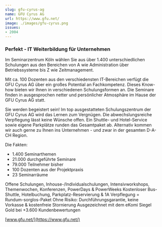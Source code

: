 ```yaml
---
slug: gfu-cyrus-ag
name: GFU Cyrus AG
url: https://www.gfu.net/
image: ./images/gfu-cyrus.png
issues:
- 2004
---
```

### Perfekt - IT Weiterbildung für Unternehmen

Im Seminarzentrum Köln wählen Sie aus über 1.400 unterschiedlichen Schulungen aus den Bereichen von A wie Administration über Betriebssysteme bis Z wie Zeitmanagement.

Mit ca. 100 Dozenten aus den verschiedensten IT-Bereichen verfügt die GFU Cyrus AG über ein großes Potential an Fachkompetenz. Dieses Know-how bieten wir Ihnen in verschiedenen Schulungsformen an. Die Seminare finden in ausgesprochen netter und persönlicher Atmosphäre im Hause der GFU Cyrus AG statt.

Sie werden begeistert sein! Im top ausgestatteten Schulungszentrum der GFU Cyrus AG wird das Lernen zum Vergnügen. Die abwechslungsreiche Verpflegung lässt keine Wünsche offen. Ein Shuttle- und Hotel-Service sowie eigene Parkplätze runden das Gesamtpaket ab. Alternativ kommen wir auch gerne zu Ihnen ins Unternehmen - und zwar in der gesamten D-A-CH Region.

Die Fakten:

  * 1.400 Seminarthemen
  * 21.000 durchgeführte Seminare
  * 79.000 Teilnehmer bisher
  * 100 Dozenten aus der Projektpraxis
  * 23 Seminarräume

Offene Schulungen, Inhouse-/Individualschulungen, Intensivworkshops, Themenwochen, Konferenzen, PowerDays & PowerWeeks Kostenloser Bus-Shuttle, Hotelbuchung, Parkplatz-Reservierung & 1A Verpflegung = Rundum-sorglos-Paket Ohne Risiko: Durchführungsgarantie, keine Vorkasse & kostenfreie Stornierung Ausgezeichnet mit dem eKomi Siegel Gold bei +3.600 Kundenbewertungen

[www.gfu.net/](https://www.gfu.net/)
